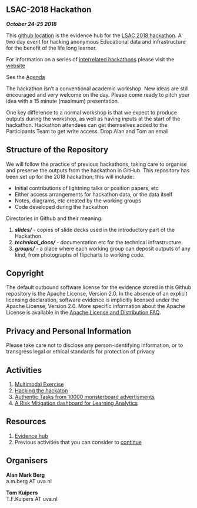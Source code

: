 ##  LSAC-2018 Hackathon
***October 24-25 2018***

This [github location](https://github.com/AlanBerg/LSAC-2018) is the evidence hub for the [LSAC 2018 hackathon](http://lsac2018.org). A two day event for hacking anonymous Educational data and infrastructure for the benefit of the life long learner.

For information on a series of [interrelated hackathons](https://lakhackathon.files.wordpress.com/2018/02/lakhackathon2018_paper_2.pdf) please visit the [website](https://lakhackathon.wordpress.com/about/history/)

See the [Agenda](http://lsac2018.org/#hackathon)

The hackathon isn’t a conventional academic workshop. New ideas are still encouraged and very welcome on the day. Please come ready to pitch your idea with a 15 minute (maximum) presentation.

One key difference to a normal workshop is that we expect to produce outputs during the workshop, as well as having inputs at the start of the hackathon. Hackathon attendees can get themselves added to the Participants Team to get write access. Drop Alan and Tom an email

## Structure of the Repository

We will follow the practice of previous  hackathons, taking care to organise and preserve the outputs from the hackathon in GitHub. This repository has been set up for the 2018 hackathon; this will include:

* Initial contributions of lightning talks or position papers, etc
* Either access arrangements for hackathon data, or the data itself
* Notes, diagrams, etc created by the working groups
* Code developed during the hackathon

Directories in Github and their meaning:

1. ***slides/*** - copies of slide decks used in the introductory part of the Hackathon.
2. ***technical_docs/*** - documentation etc for the technical infrastructure.
3. ***groups/*** - a place where each working group can deposit outputs of any kind, from photographs of flipcharts to working code.

## Copyright

The default outbound software license for the evidence stored in this Github repository is the Apache License, Version 2.0. In the absence of an explicit licensing declaration, software evidence is implicitly licensed under the Apache License, Version 2.0. More specific information about the Apache License is available in the [Apache License and Distribution FAQ](http://www.apache.org/foundation/license-faq.html).


## Privacy and Personal Information

Please take care not to disclose any person-identifying information, or to transgress legal or ethical standards for protection of privacy

## Activities

1. [Multimodal Exercise](https://github.com/dimstudio/multimodal-analyzer/blob/master/MultimodalHack_with_CPR.ipynb)
2. [Hacking the hackaton](https://github.com/AlanBerg/LSAC-2018/tree/master/Groups/HackingHackathon)
3. [Authentic Tasks from 10000 monsterboard advertisments](https://github.com/LAK-Hackathon/LAK18Hackathon/tree/master/groups/Eportfolio)
4. [A Risk Mitigation dashboard for Learning Analytics]()

## Resources

1. [Evidence hub](https://github.com/LAK-Hackathon)
2. Previous activities that you can consider to [continue](https://github.com/LAK-Hackathon/LAK18Hackathon/tree/master/groups)


## Organisers

**Alan Mark Berg**\
a.m.berg AT uva.nl

**Tom Kuipers**\
T.F.Kuipers AT uva.nl
